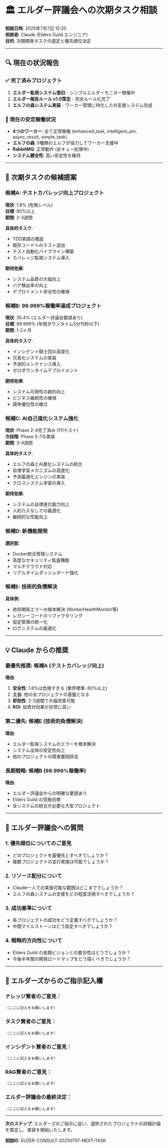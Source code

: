 # 🏛️ エルダー評議会への次期タスク相談

**相談日時**: 2025年7月7日 15:20  
**相談者**: Claude (Elders Guild エンジニア)  
**目的**: 次期開発タスクの選定と優先順位決定

---

## 🔍 現在の状況報告

### ✅ 完了済みプロジェクト
1. **エルダー監視システム復旧** - シンプルエルダーモニター稼働中
2. **エルダー報告ルール v1.0策定** - 完全ルール化完了
3. **エルフの森システム実装** - ワーカー管理に特化したAI支援システム完成

### 🌟 現在の安定稼働状況
- **4つのワーカー**: 全て正常稼働 (enhanced_task, intelligent_pm, async_result, simple_task)
- **エルフの森**: 5種類のエルフが協力してワーカー支援中
- **RabbitMQ**: 正常動作 (全キュー処理中)
- **システム健全性**: 高い安定性を維持

---

## 🤔 次期タスクの候補提案

### 候補A: テストカバレッジ向上プロジェクト
**現状**: 1.8% (危険レベル)  
**目標**: 90%以上  
**期間**: 2-3週間

**具体的タスク**:
- TDD実践の徹底
- 既存コードへのテスト追加
- テスト自動化パイプライン構築
- カバレッジ監視システム導入

**期待効果**:
- システム品質の大幅向上
- バグ検出率の向上
- デプロイメント安全性の確保

### 候補B: 99.999%稼働率達成プロジェクト
**現状**: 35.4% (エルダー評議会要請あり)  
**目標**: 99.999% (年間ダウンタイム5分15秒以下)  
**期間**: 1-2ヶ月

**具体的タスク**:
- インシデント騎士団の高度化
- 冗長化システムの実装
- 予測的メンテナンス導入
- ゼロダウンタイムデプロイメント

**期待効果**:
- システム可用性の劇的向上
- ビジネス継続性の確保
- 競争優位性の確立

### 候補C: AI自己進化システム強化
**現状**: Phase 2-4完了済み (111テスト)  
**次段階**: Phase 5-7の実装  
**期間**: 3-4週間

**具体的タスク**:
- エルフの森とAI進化システムの統合
- 自律学習メカニズムの高度化
- 予測最適化エンジンの実装
- クロスシステム学習の導入

**期待効果**:
- システムの自律進化能力向上
- 人的介入なしでの最適化
- 継続的な性能向上

### 候補D: 新機能開発
**選択肢**:
- Docker統合管理システム
- 高度なセキュリティ監査機能
- マルチクラウド対応
- リアルタイムダッシュボード強化

### 候補E: 技術的負債解決
**具体例**:
- 依存関係エラーの根本解決 (WorkerHealthMonitor等)
- レガシーコードのリファクタリング
- 設定管理の統一化
- ログシステムの最適化

---

## 💡 Claude からの推奨

### 最優先推奨: **候補A (テストカバレッジ向上)**

**理由**:
1. **安全性**: 1.8%は危険すぎる (業界標準: 80%以上)
2. **土台**: 他の全プロジェクトの基盤となる
3. **即効性**: 2-3週間で大幅改善可能
4. **ROI**: 投資対効果が非常に高い

### 第二優先: **候補E (技術的負債解決)**

**理由**:
- エルダー監視システムのエラーを根本解決
- システム全体の安定性向上
- 他のプロジェクトの障害要因除去

### 長期戦略: **候補B (99.999%稼働率)**

**理由**:
- エルダー評議会からの明確な要請あり
- Elders Guild の究極目標
- 全システムの統合が必要な大型プロジェクト

---

## 🙏 エルダー評議会への質問

### 1. 優先順位についてのご意見
- どのプロジェクトを最優先とすべきでしょうか？
- 複数プロジェクトの並行実施は可能でしょうか？

### 2. リソース配分について
- Claude一人での実施可能な範囲はどこまででしょうか？
- エルフの森システムの支援をどの程度活用すべきでしょうか？

### 3. 成功基準について
- 各プロジェクトの成功をどう定義すべきでしょうか？
- 中間マイルストーンはどう設定すべきでしょうか？

### 4. 戦略的方向性について
- Elders Guild の長期ビジョンとの整合性はどうでしょうか？
- 今後半年間の開発ロードマップをどう描くべきでしょうか？

---

## 📝 エルダーズからのご指示記入欄

### ナレッジ賢者のご意見：
```
（ここに記入をお願いします）
```

### タスク賢者のご意見：
```
（ここに記入をお願いします）
```

### インシデント賢者のご意見：
```
（ここに記入をお願いします）
```

### RAG賢者のご意見：
```
（ここに記入をお願いします）
```

### エルダー評議会の最終決定：
```
（ここに記入をお願いします）
```

---

**次のステップ**: エルダーズのご指示に従い、選択されたプロジェクトの詳細計画を策定し、実装を開始いたします。

**相談ID**: ELDER-CONSULT-20250707-NEXT-TASK